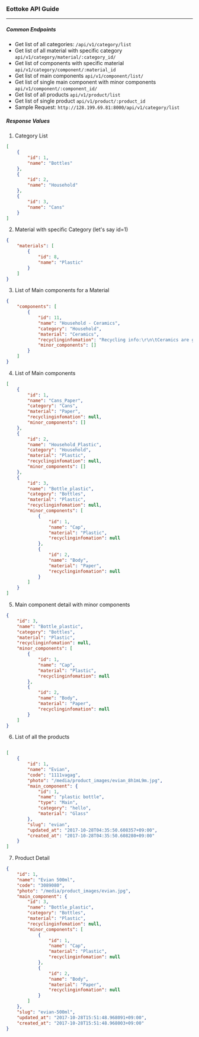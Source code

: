 ### Eottoke API Guide
----

##### Common Endpoints 

- Get list of all categories: `/api/v1/category/list`
- Get list of all material with specific category `api/v1/category/material/:category_id/`
- Get list of components with specific material `api/v1/category/component/:material_id`
- Get list of main components `api/v1/component/list/`
- Get list of single main component with minor components `api/v1/component/:component_id/`
- Get list of all products `api/v1/product/list`
- Get list of single product `api/v1/product/:product_id`
- Sample Request:  `http://128.199.69.81:8000/api/v1/category/list`

##### Response Values

1. Category List 

```json
[
    {
        "id": 1,
        "name": "Bottles"
    },
    {
        "id": 2,
        "name": "Household"
    },
    {
        "id": 3,
        "name": "Cans"
    }
]

```

2. Material with specific Category (let's say id=1)

```json
{
    "materials": [
        {
            "id": 8,
            "name": "Plastic"
        }
    ]
}

```

3. List of Main components for a Material

```json
{
    "components": [
        {
            "id": 11,
            "name": "Household - Ceramics",
            "category": "Household",
            "material": "Ceramics",
            "recyclinginfomation": "Recycling info:\r\n\tCeramics are generally not recyclable. However there might be local organisations or industries that accept pottery or ceramic construction materials like used tiles.",
            "minor_components": []
        }
    ]
}

```

4. List of Main components


```json
[
    {
        "id": 1,
        "name": "Cans_Paper",
        "category": "Cans",
        "material": "Paper",
        "recyclinginfomation": null,
        "minor_components": []
    },
    {
        "id": 2,
        "name": "Household_Plastic",
        "category": "Household",
        "material": "Plastic",
        "recyclinginfomation": null,
        "minor_components": []
    },
    {
        "id": 3,
        "name": "Bottle_plastic",
        "category": "Bottles",
        "material": "Plastic",
        "recyclinginfomation": null,
        "minor_components": [
            {
                "id": 1,
                "name": "Cap",
                "material": "Plastic",
                "recyclinginfomation": null
            },
            {
                "id": 2,
                "name": "Body",
                "material": "Paper",
                "recyclinginfomation": null
            }
        ]
    }
]

```

5. Main component detail with minor components

```json
{
    "id": 3,
    "name": "Bottle_plastic",
    "category": "Bottles",
    "material": "Plastic",
    "recyclinginfomation": null,
    "minor_components": [
        {
            "id": 1,
            "name": "Cap",
            "material": "Plastic",
            "recyclinginfomation": null
        },
        {
            "id": 2,
            "name": "Body",
            "material": "Paper",
            "recyclinginfomation": null
        }
    ]
}

```


6. List of all the products

```json

[
    {
        "id": 1,
        "name": "Evian",
        "code": "1111vagag",
        "photo": "/media/product_images/evian_8h1mL9m.jpg",
        "main_component": {
            "id": 1,
            "name": "plastic bottle",
            "type": "Main",
            "category": "hello",
            "material": "Glass"
        },
        "slug": "evian",
        "updated_at": "2017-10-28T04:35:50.608357+09:00",
        "created_at": "2017-10-28T04:35:50.608280+09:00"
    }
]
```

7. Product Detail 

```json
{
    "id": 1,
    "name": "Evian 500ml",
    "code": "3089080",
    "photo": "/media/product_images/evian.jpg",
    "main_component": {
        "id": 3,
        "name": "Bottle_plastic",
        "category": "Bottles",
        "material": "Plastic",
        "recyclinginfomation": null,
        "minor_components": [
            {
                "id": 1,
                "name": "Cap",
                "material": "Plastic",
                "recyclinginfomation": null
            },
            {
                "id": 2,
                "name": "Body",
                "material": "Paper",
                "recyclinginfomation": null
            }
        ]
    },
    "slug": "evian-500ml",
    "updated_at": "2017-10-28T15:51:48.968091+09:00",
    "created_at": "2017-10-28T15:51:48.968003+09:00"
}

```
